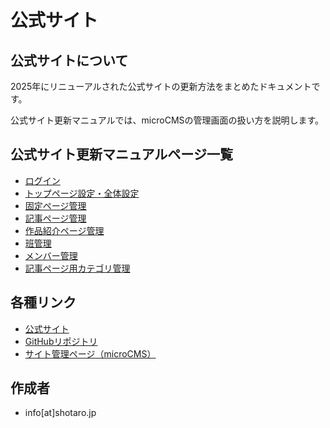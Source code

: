 # 公式サイト

## 公式サイトについて

2025年にリニューアルされた公式サイトの更新方法をまとめたドキュメントです。

公式サイト更新マニュアルでは、microCMSの管理画面の扱い方を説明します。

## 公式サイト更新マニュアルページ一覧

- [ログイン](/website/login)
- [トップページ設定・全体設定](/website/config)
- [固定ページ管理](/website/pages)
- [記事ページ管理](/website/posts)
- [作品紹介ページ管理](/website/works)
- [班管理](/website/groups)
- [メンバー管理](/website/members)
- [記事ページ用カテゴリ管理](/website/post_categories)

## 各種リンク

- [公式サイト](https://tcu-dc.net/)
- [GitHubリポジトリ](https://github.com/TCU-DC/tcu-dc-web)
- [サイト管理ページ（microCMS）](https://app.microcms.io/signin)

## 作成者

- info[at]shotaro.jp
